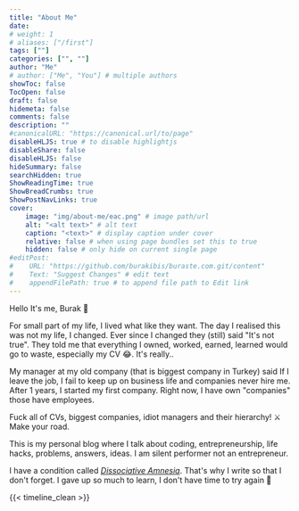 ```yaml
---
title: "About Me"
date: 
# weight: 1
# aliases: ["/first"]
tags: [""]
categories: ["", ""]
author: "Me"
# author: ["Me", "You"] # multiple authors
showToc: false
TocOpen: false
draft: false
hidemeta: false
comments: false
description: ""
#canonicalURL: "https://canonical.url/to/page"
disableHLJS: true # to disable highlightjs
disableShare: false
disableHLJS: false
hideSummary: false
searchHidden: true
ShowReadingTime: true
ShowBreadCrumbs: true
ShowPostNavLinks: true
cover:
    image: "img/about-me/eac.png" # image path/url
    alt: "<alt text>" # alt text
    caption: "<text>" # display caption under cover
    relative: false # when using page bundles set this to true
    hidden: false # only hide on current single page
#editPost:
#    URL: "https://github.com/burakibis/buraste.com.git/content"
#    Text: "Suggest Changes" # edit text
#    appendFilePath: true # to append file path to Edit link
---
```


Hello It's me, Burak 👋

For small part of my life, I lived what like they want. The day I realised this was not my life, I changed. Ever since I changed they (still) said "It's not true". They told me that everything I owned, worked, earned, learned would go to waste, especially my CV 😂. It's really.. 

My manager at my old company (that is biggest company in Turkey) said If I leave the job, I fail to keep up on business life and companies never hire me. After 1 years, I started my first company. Right now, I have own "companies" those have employees.

Fuck all of CVs, biggest companies, idiot managers and their hierarchy! ⚔️
Make your road.

This is my personal blog where I talk about coding, entrepreneurship, life hacks, problems, answers, ideas. I am silent performer not an entrepreneur. 

I have a condition called [_Dissociative Amnesia_](https://en.wikipedia.org/wiki/Psychogenic_amnesia).
That's why I write so that I don't forget.
I gave up so much to learn, I don't have time to try again 🧠 

{{< timeline_clean >}}
